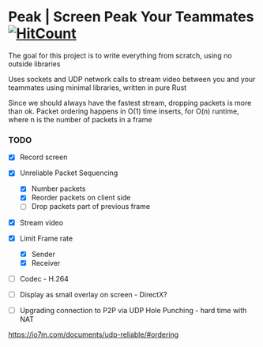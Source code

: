 # Peak | Screen Peak Your Teammates [![HitCount](http://hits.dwyl.com/josephp27/Peak.svg)](http://hits.dwyl.com/josephp27/Peak)

The goal for this project is to write everything from scratch, using no outside libraries

Uses sockets and UDP network calls to stream video between you and your teammates using minimal libraries, written in pure Rust

Since we should always have the fastest stream, dropping packets is more than ok. Packet ordering happens in O(1) time inserts, for O(n) runtime, where n is the number of packets in a frame

### TODO
- [X] Record screen
- [X] Unreliable Packet Sequencing
    - [X] Number packets
    - [X] Reorder packets on client side
    - [ ] Drop packets part of previous frame
- [X] Stream video
- [X] Limit Frame rate
    - [X] Sender
    - [X] Receiver
- [ ] Codec - H.264
- [ ] Display as small overlay on screen - DirectX?
- [ ] Upgrading connection to P2P via UDP Hole Punching - hard time with NAT


https://io7m.com/documents/udp-reliable/#ordering


